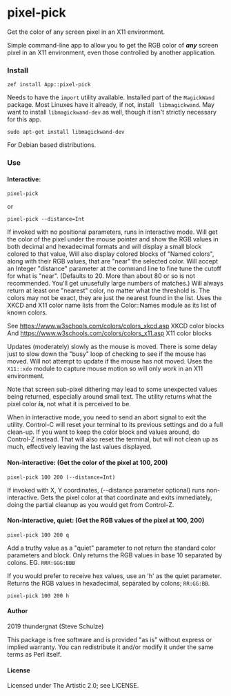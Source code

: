 # pixel-pick

Get the color of any screen pixel in an X11 environment.

Simple command-line app to allow you to get the RGB color of ___any___ screen
pixel in an X11 environment, even those controlled by another application.

### Install

    zef install App::pixel-pick

Needs to have the `import` utility available. Installed part of the `MagickWand`
package. Most Linuxes have it already, if not, install ` libmagickwand`. May
want to install `libmagickwand-dev` as well, though it isn't strictly necessary
for this app.

    sudo apt-get install libmagickwand-dev

For Debian based distributions.

### Use

#### Interactive:

    pixel-pick

or

    pixel-pick --distance=Int

If invoked with no positional parameters, runs in interactive mode. Will get the
color of the pixel under the mouse pointer and show the RGB values in both
decimal and hexadecimal formats and will display a small block colored to that
value, Will also display colored blocks of "Named colors", along with their RGB
values, that are "near" the selected color. Will accept an Integer "distance"
parameter at the command line to fine tune the cutoff for what is "near".
(Defaults to 20. More than about 80 or so is not recommended. You'll get
unusefully large numbers of matches.) Will always return at least one "nearest"
color, no matter what the threshold is. The colors may not be exact, they are
just the nearest found in the list. Uses the XKCD and X11 color name lists from
the Color::Names module as its list of known colors.

See https://www.w3schools.com/colors/colors_xkcd.asp XKCD color blocks
And https://www.w3schools.com/colors/colors_x11.asp  X11 color blocks

Updates (moderately) slowly as the mouse is moved. There is some delay just to
slow down the "busy" loop of checking to see if the mouse has moved. Will not
attempt to update if the mouse has not moved. Uses the `X11::xdo` module to
capture mouse motion so will only work in an X11 environment.

Note that screen sub-pixel dithering may lead to some unexpected values being
returned, especially around small text. The utility returns what the pixel color
***is***, not what it is perceived to be.

When in interactive mode, you need to send an abort signal to exit the utility.
Control-C will reset your terminal to its previous settings and do a full
clean-up. If you want to keep the color block and values around, do Control-Z
instead. That will also reset the terminal, but will not clean up as much,
effectively leaving the last values displayed.

#### Non-interactive: (Get the color of the pixel at 100, 200)

    pixel-pick 100 200 (--distance=Int)

If invoked with X, Y coordinates, (--distance parameter optional) runs
non-interactive. Gets the pixel color at that coordinate and exits immediately,
doing the partial cleanup as you would get from Control-Z.

#### Non-interactive, quiet: (Get the RGB values of the pixel at 100, 200)

    pixel-pick 100 200 q

Add a truthy value as a "quiet" parameter to not return the standard color
parameters and block. Only returns the RGB values in base 10 separated by
colons. EG. `RRR:GGG:BBB`


If you would prefer to receive hex values, use an 'h' as the quiet parameter.
Returns the RGB values in hexadecimal, separated by colons; `RR:GG:BB`.

    pixel-pick 100 200 h

#### Author

2019  thundergnat (Steve Schulze)

This package is free software and is provided "as is" without express or implied
warranty. You can redistribute it and/or modify it under the same terms as Perl
itself.

#### License

Licensed under The Artistic 2.0; see LICENSE.
